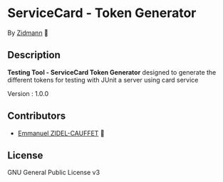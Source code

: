 # ServiceCard - Token Generator

By [Zidmann](mailto:emmanuel.zidel@gmail.com) :bow: 

## Description

**Testing Tool - ServiceCard Token Generator** designed to generate the different tokens for testing with JUnit a server using card service

Version : 1.0.0

## Contributors

* [Emmanuel ZIDEL-CAUFFET](mailto:emmanuel.zidel@gmail.com) :bow: 

## License

GNU General Public License v3
